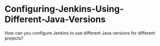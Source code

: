 # Configuring-Jenkins-Using-Different-Java-Versions
How can you configure Jenkins to use different Java versions for different projects?

